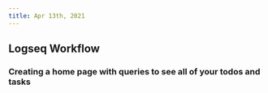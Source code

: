 ```yaml
---
title: Apr 13th, 2021
---
```


## Logseq Workflow
### Creating a home page with queries to see all of your todos and tasks
